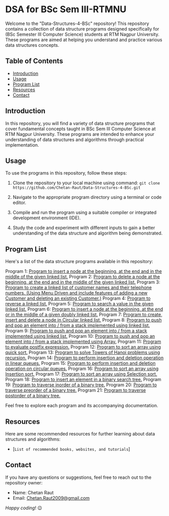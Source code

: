 # DSA for BSc Sem III-RTMNU

Welcome to the "Data-Structures-4-BSc" repository! This repository contains a collection of data structure programs designed specifically for (BSc Semester III Computer Science) students at RTM Nagpur University. These programs are aimed at helping you understand and practice various data structures concepts.

## Table of Contents

- [Introduction](#introduction)
- [Usage](#usage)
- [Program List](#program-list)
- [Resources](#resources)
- [Contact](#contact)

## Introduction

In this repository, you will find a variety of data structure programs that cover fundamental concepts taught in BSc Sem III Computer Science at RTM Nagpur University. These programs are intended to enhance your understanding of data structures and algorithms through practical implementation.

## Usage

To use the programs in this repository, follow these steps:

1. Clone the repository to your local machine using command:
   ```git clone https://github.com/Chetan-Raut/Data-Structures-4-BSc.git```
 
3. Navigate to the appropriate program directory using a terminal or code editor.

4. Compile and run the program using a suitable compiler or integrated development environment (IDE).

5. Study the code and experiment with different inputs to gain a better understanding of the data structure and algorithm being demonstrated.

## Program List

Here's a list of the data structure programs available in this repository:

Program 1: [Program to insert a node at the beginning, at the end and in the middle of the given 
linked list.](link_to_program_1)
Program 2: [Program to delete a node at the beginning, at the end and in the middle of the given 
linked list.](link_to_program_2)
Program 3: [Program to create a linked list of customer names and their telephone numbers. (Using
Menu Driven and include features of adding a new Customer and deleting an existing 
Customer.)](link_to_program_2) 
Program 4: [Program to reverse a linked list.](link_to_program_2) 
Program 5: [Program to search a value in the given linked list.](link_to_program_2) 
Program 6: [Program to insert a node at the beginning, at the end or in the middle of a given doubly 
linked list.](link_to_program_2) 
Program 7: [Program to create, insert and delete a node in Circular linked list.](link_to_program_2)
Program 8: [Program to push and pop an element into / from a stack implemented using linked list.](link_to_program_2) 
Program 9: [Program to push and pop an element into / from a stack implemented using linked list.](link_to_program_2)
Program 10: [Program to push and pop an element into / from a stack implemented using Array.](link_to_program_2) 
Program 11: [Program to evaluate postfix expression.](link_to_program_2) 
Program 12: [Program to sort an array using quick sort.](link_to_program_2)
Program 13: [Program to solve Towers of Hanoi problems using recursion.](link_to_program_2) 
Program 14: [Program to perform insertion and deletion operation in linear queues.](link_to_program_2) 
Program 15: [Program to perform insertion and deletion operation on circular queues.](link_to_program_2)
Program 16: [Program to sort an array using Insertion sort.](link_to_program_2)
Program 17: [Program to sort an array using Selection sort.](link_to_program_2) 
Program 18: [Program to insert an element in a binary search tree.](link_to_program_2) 
Program 19: [Program to traverse inorder of a binary tree.](link_to_program_2) 
Program 20: [Program to traverse preorder of a binary tree.](link_to_program_2) 
Program 21: [Program to traverse postorder of a binary tree.](link_to_program_2)  

Feel free to explore each program and its accompanying documentation.

## Resources

Here are some recommended resources for further learning about data structures and algorithms:

- [```List of recommended books, websites, and tutorials```] 

## Contact

If you have any questions or suggestions, feel free to reach out to the repository owner:

- Name: Chetan Raut
- Email: Chetan.Raut2009@gmail.com

_Happy coding_! 😉
